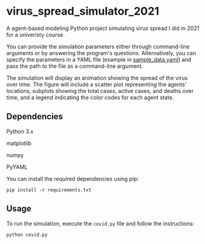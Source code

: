 # virus_spread_simulator_2021

A agent-based modeling Python project simulating virus spread I did in 2021 for a univeristy course.

You can provide the simulation parameters either through command-line arguments or by answering the program's questions. Alternatively, you can specify the parameters in a YAML file (example in [sample_data.yaml](data/sample_data.yaml)) and pass the path to the file as a command-line argument.

The simulation will display an animation showing the spread of the virus over time. The figure will include a scatter plot representing the agents' locations, subplots showing the total cases, active cases, and deaths over time, and a legend indicating the color codes for each agent state.

## Dependencies

Python 3.x

matplotlib

numpy

PyYAML

You can install the required dependencies using pip:

    pip install -r requirements.txt

## Usage

To run the simulation, execute the `covid.py` file and follow the instructions:
    
    python covid.py